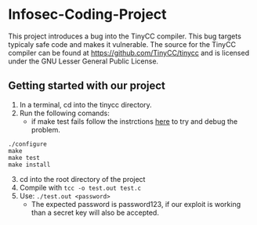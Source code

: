 # Infosec-Coding-Project
This project introduces a bug into the TinyCC compiler. This bug targets typicaly safe code and makes it vulnerable.
The source for the TinyCC compiler can be found at https://github.com/TinyCC/tinycc and is licensed under the GNU Lesser General Public License.
## Getting started with our project
1. In a terminal, cd into the tinycc directory.
2. Run the following comands:
	* if make test fails follow the instrctions [here](https://github.com/TinyCC/tinycc/blob/mob/README) to try and debug the problem.
```
./configure
make
make test
make install
```
3. cd into the root directory of the project
4. Compile with ```tcc -o test.out test.c```
5. Use: ```./test.out <password>```
	* The expected password is password123, if our exploit is working than a secret key will also be accepted.
